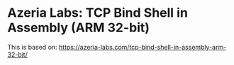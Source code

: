 # Azeria Labs: TCP Bind Shell in Assembly (ARM 32-bit)

This is based on: https://azeria-labs.com/tcp-bind-shell-in-assembly-arm-32-bit/
